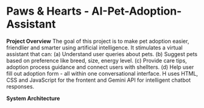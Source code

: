 # Paws & Hearts - AI-Pet-Adoption-Assistant
**Project Overview**
The goal of this project is to make pet adoption easier, friendlier and smarter using artificial intelligence. It stimulates a virtual assistant that can: (a) Understand user queries about pets. (b) Suggest pets based on preference like breed, size, energy level. (c) Provide care tips, adoption process guidance and connect users with shellters. (d) Help user fill out adoption form - all within one conversational interface.
H uses HTML, CSS and JavaScript for the frontent and Gemini API for intelligent chatbot responses.

**System Architecture**
